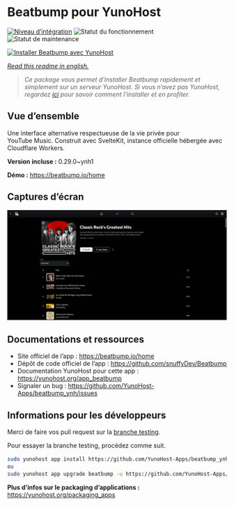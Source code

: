 <!--
N.B.: This README was automatically generated by https://github.com/YunoHost/apps/tree/master/tools/README-generator
It shall NOT be edited by hand.
-->

# Beatbump pour YunoHost

[![Niveau d’intégration](https://dash.yunohost.org/integration/beatbump.svg)](https://dash.yunohost.org/appci/app/beatbump) ![Statut du fonctionnement](https://ci-apps.yunohost.org/ci/badges/beatbump.status.svg) ![Statut de maintenance](https://ci-apps.yunohost.org/ci/badges/beatbump.maintain.svg)

[![Installer Beatbump avec YunoHost](https://install-app.yunohost.org/install-with-yunohost.svg)](https://install-app.yunohost.org/?app=beatbump)

*[Read this readme in english.](./README.md)*

> *Ce package vous permet d’installer Beatbump rapidement et simplement sur un serveur YunoHost.
Si vous n’avez pas YunoHost, regardez [ici](https://yunohost.org/#/install) pour savoir comment l’installer et en profiter.*

## Vue d’ensemble

Une interface alternative respectueuse de la vie privée pour YouTube Music. Construit avec SvelteKit, instance officielle hébergée avec Cloudflare Workers.

**Version incluse :** 0.29.0~ynh1

**Démo :** https://beatbump.io/home

## Captures d’écran

![Capture d’écran de Beatbump](./doc/screenshots/playlist.jpeg)

## Documentations et ressources

* Site officiel de l’app : <https://beatbump.io/home>
* Dépôt de code officiel de l’app : <https://github.com/snuffyDev/Beatbump>
* Documentation YunoHost pour cette app : <https://yunohost.org/app_beatbump>
* Signaler un bug : <https://github.com/YunoHost-Apps/beatbump_ynh/issues>

## Informations pour les développeurs

Merci de faire vos pull request sur la [branche testing](https://github.com/YunoHost-Apps/beatbump_ynh/tree/testing).

Pour essayer la branche testing, procédez comme suit.

``` bash
sudo yunohost app install https://github.com/YunoHost-Apps/beatbump_ynh/tree/testing --debug
ou
sudo yunohost app upgrade beatbump -u https://github.com/YunoHost-Apps/beatbump_ynh/tree/testing --debug
```

**Plus d’infos sur le packaging d’applications :** <https://yunohost.org/packaging_apps>